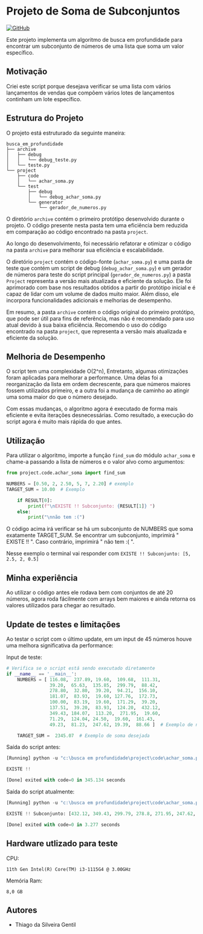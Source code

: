 # Projeto de Soma de Subconjuntos

 [![GitHub](https://img.shields.io/badge/Visit-My%20Profile-0891B2?style=flat-square&logo=github)](https://github.com/Tgentil)

Este projeto implementa um algoritmo de busca em profundidade para encontrar um subconjunto de números de uma lista que soma um valor específico.

## Motivação
Criei este script porque desejava verificar se uma lista com vários lançamentos de vendas que compõem vários lotes de lançamentos continham um lote específico.

## Estrutura do Projeto

O projeto está estruturado da seguinte maneira:

```
busca_em_profundidade
├── archive
│   ├── debug
│   │   └── debug_teste.py
│   └── teste.py
└── project
    ├── code
    │   └── achar_soma.py
    └── test
        ├── debug
        │   └── debug_achar_soma.py
        └── generator
            └── gerador_de_numeros.py
```

O diretório `archive` contém o primeiro protótipo desenvolvido durante o projeto. O código presente nesta pasta tem uma eficiência bem reduzida em comparação ao código encontrado na pasta `project`.

Ao longo do desenvolvimento, foi necessário refatorar e otimizar o código na pasta `archive` para melhorar sua eficiência e escalabilidade.

O diretório `project` contém o código-fonte (`achar_soma.py`) e uma pasta de teste que contém um script de debug (`debug_achar_soma.py`) e um gerador de números para teste do script principal (`gerador_de_numeros.py`) a pasta `Project` representa a versão mais atualizada e eficiente da solução. Ele foi aprimorado com base nos resultados obtidos a partir do protótipo inicial e é capaz de lidar com um volume de dados muito maior. Além disso, ele incorpora funcionalidades adicionais e melhorias de desempenho.

Em resumo, a pasta `archive` contém o código original do primeiro protótipo, que pode ser útil para fins de referência, mas não é recomendado para uso atual devido à sua baixa eficiência. Recomendo o uso do código encontrado na pasta `project`, que representa a versão mais atualizada e eficiente da solução.

## Melhoria de Desempenho

O script tem uma complexidade O(2^n), Entretanto, algumas otimizações foram aplicadas para melhorar a performance. Uma delas foi a reorganização da lista em ordem decrescente, para que números maiores fossem utilizados primeiro, e a outra foi a mudança de caminho ao atingir uma soma maior do que o número desejado.

Com essas mudanças, o algoritmo agora é executado de forma mais eficiente e evita iterações desnecessárias. Como resultado, a execução do script agora é muito mais rápida do que antes.

## Utilização

Para utilizar o algoritmo, importe a função `find_sum` do módulo `achar_soma` e chame-a passando a lista de números e o valor alvo como argumentos:

```python
from project.code.achar_soma import find_sum

NUMBERS = [0.50, 2, 2.50, 5, 7, 2.20] # exemplo
TARGET_SUM = 10.00  # Exemplo

    if RESULT[0]:
        print(f"\nEXISTE !! Subconjunto: {RESULT[1]} ")
    else:
        print("\nnão tem :(")

```

O código acima irá verificar se há um subconjunto de NUMBERS que soma exatamente TARGET_SUM. Se encontrar um subconjunto, imprimirá " EXISTE !! ". Caso contrário, imprimirá " não tem :( ".

Nesse exemplo o terminal vai responder com 
``` EXISTE !! Subconjunto: [5, 2.5, 2, 0.5] ```

## Minha experiência

Ao utilizar o código antes ele rodava bem com conjuntos de até 20 números, agora roda fácilmente com arrays bem maiores e ainda retorna os valores utilizados para chegar ao resultado.

## Update de testes e limitações

Ao testar o script com o último update, em um input de 45 números houve uma melhora significativa da performance:

Input de teste:

```python
# Verifica se o script está sendo executado diretamente
if __name__ == '__main__':
    NUMBERS = [ 116.08,  237.89, 19.60,  109.68,  111.31,
                39.20,  65.63,  135.85,  299.79,  88.42,
                278.80,  32.80,  39.20,  94.21,  156.10,
                181.07,  83.93,  19.60, 127.76,  172.73,
                100.00,  83.19,  19.60,  171.29,  39.20,
                137.51,  39.20,  83.93,  124.20,  432.12,
                349.43, 184.07,  113.20,  271.95,  19.60,
                71.29,  124.04, 24.50,  19.60,  161.43,
                49.23,  81.23,  247.62, 19.39,  88.66 ]  # Exemplo de números

    TARGET_SUM =  2345.07  # Exemplo de soma desejada
```

Saída do script antes:

```python
[Running] python -u "c:\busca em profundidade\project\code\achar_soma.py"

EXISTE !!

[Done] exited with code=0 in 345.134 seconds
```

Saída do script atualmente:

```python
[Running] python -u "c:\busca em profundidade\project\code\achar_soma.py"

EXISTE !! Subconjunto: [432.12, 349.43, 299.79, 278.8, 271.95, 247.62, 172.73, 88.42, 83.19, 49.23, 32.8, 19.6, 19.39] 

[Done] exited with code=0 in 3.277 seconds
```

## Hardware utlizado para teste

CPU:

	11th Gen Intel(R) Core(TM) i3-1115G4 @ 3.00GHz

Memória Ram:

    8,0 GB

    

## Autores

* Thiago da Silveira Gentil
